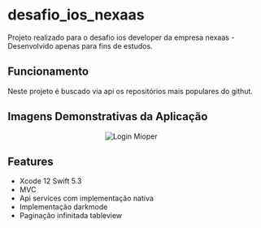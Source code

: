 # desafio_ios_nexaas

Projeto realizado para o desafio ios developer da empresa nexaas - Desenvolvido apenas para fins de estudos.

## Funcionamento
Neste projeto é buscado via api os repositórios mais populares do githut.

## Imagens Demonstrativas da Aplicação

<p align="center">
  <img title="Login Mioper" alt="Login Mioper" src="https://user-images.githubusercontent.com/29108604/86785911-b032a780-c039-11ea-9629-814308ddc1e5.gif">
  &emsp;
</p>

## Features
- Xcode 12 Swift 5.3
- MVC
- Api services com implementação nativa
- Implementação darkmode
- Paginação infinitada tableview
